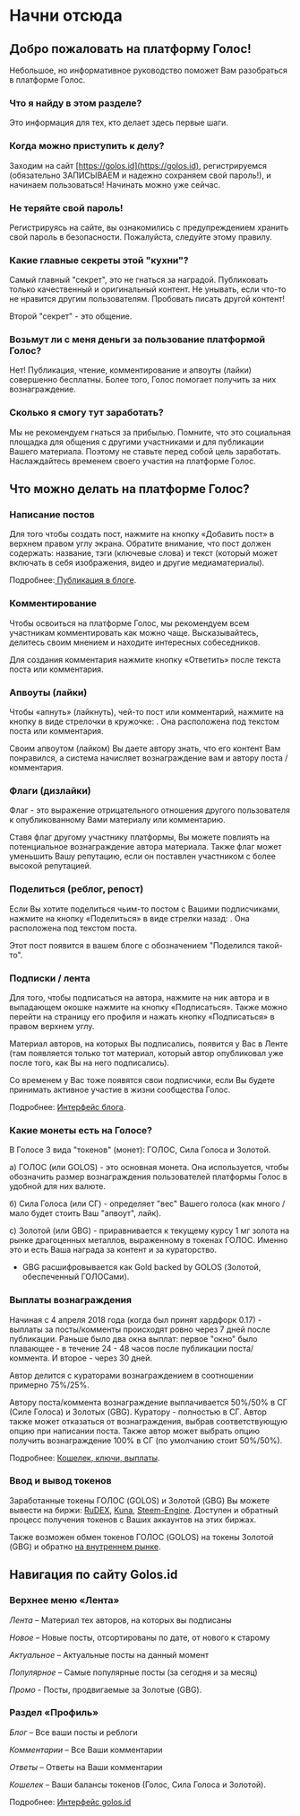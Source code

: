 # Начни отсюда

## Добро пожаловать на платформу Голос!

Небольшое, но информативное руководство поможет Вам разобраться в платформе Голос.

### Что я найду в этом разделе?

Это информация для тех, кто делает здесь первые шаги.

### Когда можно приступить к делу?

Заходим на сайт [https://golos.id](https://golos.id), регистрируемся \(обязательно ЗАПИСЫВАЕМ и надежно сохраняем свой пароль!\), и начинаем пользоваться! Начинать можно уже сейчас.

### Не теряйте свой пароль!

Регистрируясь на сайте, вы ознакомились с предупреждением хранить свой пароль в безопасности. Пожалуйста, следуйте этому правилу.

### Какие главные секреты этой "кухни"?

Самый главный "секрет", это не гнаться за наградой. Публиковать только качественный и оригинальный контент. Не унывать, если что-то не нравится другим пользователям. Пробовать писать другой контент!

Второй "секрет" - это общение.

### Возьмут ли с меня деньги за пользование платформой Голос?

Нет! Публикация, чтение, комментирование и апвоуты \(лайки\) совершенно бесплатны. Более того, Голос помогает получить за них вознаграждение.

### Сколько я смогу тут заработать?

Мы не рекомендуем гнаться за прибылью. Помните, что это социальная площадка для общения с другими участниками и для публикации Вашего материала. Поэтому не ставьте перед собой цель заработать. Наслаждайтесь временем своего участия на платформе Голос.

## Что можно делать на платформе Голос?

### Написание постов

Для того чтобы создать пост, нажмите на кнопку «Добавить пост» в верхнем правом углу экрана. Обратите внимание, что пост должен содержать: название, тэги \(ключевые слова\) и текст \(который может включать в себя изображения, видео и другие медиаматериалы\).

Подробнее:[ Публикация в блоге](ekonomika-1/posting_rewards.md).

### Комментирование

Чтобы освоиться на платформе Голос, мы рекомендуем всем участникам комментировать как можно чаще. Высказывайтесь, делитесь своим мнением и находите интересных собеседников.

Для создания комментария нажмите кнопку «Ответить» после текста поста или комментария.

### Апвоуты \(лайки\)

Чтобы «апнуть» \(лайкнуть\), чей-то пост или комментарий, нажмите на кнопку в виде стрелочки в кружочке: . Она расположена под текстом поста или комментария.

Своим апвоутом \(лайком\) Вы даете автору знать, что его контент Вам понравился, а система начисляет вознаграждение вам и автору поста / комментария.

### Флаги \(дизлайки\)

Флаг - это выражение отрицательного отношения другого пользователя к опубликованному Вами материалу или комментарию.

Ставя флаг другому участнику платформы, Вы можете повлиять на потенциальное вознаграждение автора материала. Также флаг может уменьшить Вашу репутацию, если он поставлен участником с более высокой репутацией.

### Поделиться \(реблог, репост\)

Если Вы хотите поделиться чьим-то постом с Вашими подписчиками, нажмите на кнопку «Поделиться» в виде стрелки назад: . Она расположена под текстом поста.

Этот пост появится в вашем блоге с обозначением "Поделился такой-то".

### Подписки / лента

Для того, чтобы подписаться на автора, нажмите на ник автора и в выпадающем окошке нажмите на кнопку «Подписаться». Также можно перейти на страницу его профиля и нажать кнопку «Подписаться» в правом верхнем углу.

Материал авторов, на которых Вы подписались, появится у Вас в Ленте \(там появляется только тот материал, который автор опубликовал уже после того, как Вы на него подписались\).

Со временем у Вас тоже появятся свои подписчики, если Вы будете принимать активное участие в жизни сообщества Голос.

Подробнее: [Интерфейс блога](pervie-shagi/interfeis-lichnogo-bloga.md).

### Какие монеты есть на Голосе?

В Голосе 3 вида "токенов" \(монет\): ГОЛОС, Сила Голоса и Золотой.

а\) ГОЛОС \(или GOLOS\) - это основная монета. Она используется, чтобы обозначить размер вознаграждения пользователей платформы Голос в удобной для них валюте.

б\) Сила Голоса \(или СГ\) - определяет "вес" Вашего голоса \(как много / мало будет стоить Ваш "апвоут", лайк\).

с\) Золотой \(или GBG\) - приравнивается к текущему курсу 1 мг золота на рынке драгоценных металлов, выраженному в токенах ГОЛОС. Именно это и есть Ваша награда за контент и за кураторство.

* GBG расшифровывается как Gold backed by GOLOS \(Золотой, обеспеченный ГОЛОСами\).

### Выплаты вознаграждения

Начиная с 4 апреля 2018 года \(когда был принят хардфорк 0.17\) - выплаты за посты/комменты происходят ровно через 7 дней после публикации. Раньше было два окна выплат: первое "окно" было плавающее - в течение 24 - 48 часов после публикации поста/коммента. И второе - через 30 дней.

Автор делится с кураторами вознаграждением в соотношении примерно 75%/25%.

Автору поста/коммента вознаграждение выплачивается 50%/50% в СГ \(Силе Голоса\) и Золотых \(GBG\). Куратору - полностью в СГ. Автор также может отказаться от вознаграждения, выбрав соответствующую опцию при написании поста. Также автор может выбрать опцию получить вознаграждение 100% в СГ \(по умолчанию стоит 50%/50%\).

Подробнее: [Кошелек, ключи, выплаты](pervie-shagi/koshelek-klyuchi-viplati.md).

### Ввод и вывод токенов

Заработанные токены ГОЛОС \(GOLOS\) и Золотой \(GBG\) Вы можете вывести на биржи: [RuDEX](https://rudex.org/), [Kuna](https://kuna.io/), [Steem-Engine](https://steem-engine.com/?p=market&t=GOLOSP). Доступен и обратный процесс получения токенов с Ваших аккаунтов на этих биржах.

Также возможен обмен токенов ГОЛОС \(GOLOS\) на токены Золотой \(GBG\) и обратно [на внутреннем рынке](https://golos.id/market).

## Навигация по сайту Golos.id

### Верхнее меню «Лента»

_Лента_ – Материал тех авторов, на которых вы подписаны

_Новое_ – Новые посты, отсортированы по дате, от нового к старому

_Актуальное_ – Актуальные посты на данный момент

_Популярное_ – Самые популярные посты \(за сегодня и за месяц\)

_Промо_ - Посты, продвигаемые за Золотые \(GBG\).

### Раздел «Профиль»

_Блог_ – Все ваши посты и реблоги

_Комментарии_ – Все Ваши комментарии

_Ответы_ – Ответы на Ваши комментарии

_Кошелек_ – Ваши балансы токенов \(Голос, Сила Голоса и Золотой\).

Подробнее: [Интерфейс golos.id](pervie-shagi/interfeis-golosio.md)

